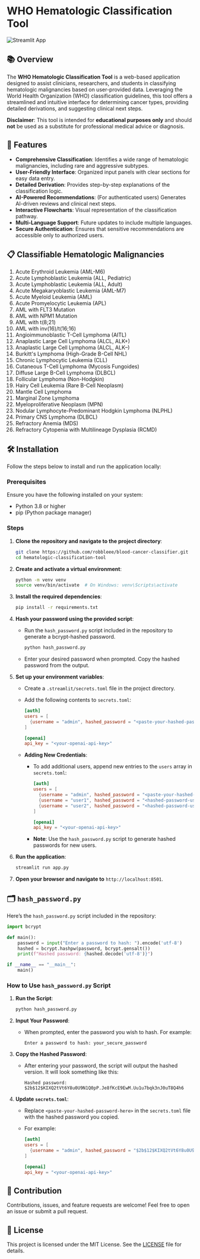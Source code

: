 # WHO Hematologic Classification Tool

![Streamlit App](https://blood-cancer-classifier.streamlit.app/)

## 📚 Overview

The **WHO Hematologic Classification Tool** is a web-based application designed to assist clinicians, researchers, and students in classifying hematologic malignancies based on user-provided data. Leveraging the World Health Organization (WHO) classification guidelines, this tool offers a streamlined and intuitive interface for determining cancer types, providing detailed derivations, and suggesting clinical next steps.

**Disclaimer**: This tool is intended for **educational purposes only** and should **not** be used as a substitute for professional medical advice or diagnosis.

## 🚀 Features

- **Comprehensive Classification**: Identifies a wide range of hematologic malignancies, including rare and aggressive subtypes.
- **User-Friendly Interface**: Organized input panels with clear sections for easy data entry.
- **Detailed Derivation**: Provides step-by-step explanations of the classification logic.
- **AI-Powered Recommendations**: (For authenticated users) Generates AI-driven reviews and clinical next steps.
- **Interactive Flowcharts**: Visual representation of the classification pathway.
- **Multi-Language Support**: Future updates to include multiple languages.
- **Secure Authentication**: Ensures that sensitive recommendations are accessible only to authorized users.

## 📋 Classifiable Hematologic Malignancies

1. Acute Erythroid Leukemia (AML-M6)
2. Acute Lymphoblastic Leukemia (ALL, Pediatric)
3. Acute Lymphoblastic Leukemia (ALL, Adult)
4. Acute Megakaryoblastic Leukemia (AML-M7)
5. Acute Myeloid Leukemia (AML)
6. Acute Promyelocytic Leukemia (APL)
7. AML with FLT3 Mutation
8. AML with NPM1 Mutation
9. AML with t(8;21)
10. AML with inv(16)/t(16;16)
11. Angioimmunoblastic T-Cell Lymphoma (AITL)
12. Anaplastic Large Cell Lymphoma (ALCL, ALK+)
13. Anaplastic Large Cell Lymphoma (ALCL, ALK–)
14. Burkitt's Lymphoma (High-Grade B-Cell NHL)
15. Chronic Lymphocytic Leukemia (CLL)
16. Cutaneous T-Cell Lymphoma (Mycosis Fungoides)
17. Diffuse Large B-Cell Lymphoma (DLBCL)
18. Follicular Lymphoma (Non-Hodgkin)
19. Hairy Cell Leukemia (Rare B-Cell Neoplasm)
20. Mantle Cell Lymphoma
21. Marginal Zone Lymphoma
22. Myeloproliferative Neoplasm (MPN)
23. Nodular Lymphocyte-Predominant Hodgkin Lymphoma (NLPHL)
24. Primary CNS Lymphoma (DLBCL)
25. Refractory Anemia (MDS)
26. Refractory Cytopenia with Multilineage Dysplasia (RCMD)

## 🛠️ Installation

Follow the steps below to install and run the application locally:

### Prerequisites

Ensure you have the following installed on your system:
- Python 3.8 or higher
- pip (Python package manager)

### Steps

1. **Clone the repository and navigate to the project directory**:

    ```bash
    git clone https://github.com/robbleee/blood-cancer-classifier.git
    cd hematologic-classification-tool
    ```

2. **Create and activate a virtual environment**:

    ```bash
    python -m venv venv
    source venv/bin/activate  # On Windows: venv\Scripts\activate
    ```

3. **Install the required dependencies**:

    ```bash
    pip install -r requirements.txt
    ```

4. **Hash your password using the provided script**:
   - Run the `hash_password.py` script included in the repository to generate a bcrypt-hashed password.
   
     ```bash
     python hash_password.py
     ```

   - Enter your desired password when prompted. Copy the hashed password from the output.

5. **Set up your environment variables**:
   - Create a `.streamlit/secrets.toml` file in the project directory.
   - Add the following contents to `secrets.toml`:
     
     ```toml
     [auth]
     users = [
       {username = "admin", hashed_password = "<paste-your-hashed-password-here>"}
     ]

     [openai]
     api_key = "<your-openai-api-key>"
     ```

   - **Adding New Credentials**:
     - To add additional users, append new entries to the `users` array in `secrets.toml`:
       
       ```toml
       [auth]
       users = [
         {username = "admin", hashed_password = "<paste-your-hashed-password-here>"},
         {username = "user1", hashed_password = "<hashed-password-user1>"},
         {username = "user2", hashed_password = "<hashed-password-user2>"}
       ]

       [openai]
       api_key = "<your-openai-api-key>"
       ```

     - **Note**: Use the `hash_password.py` script to generate hashed passwords for new users.

6. **Run the application**:

    ```bash
    streamlit run app.py
    ```

7. **Open your browser and navigate to** `http://localhost:8501`.

## 🗂️ `hash_password.py`

Here’s the `hash_password.py` script included in the repository:

```python
import bcrypt

def main():
    password = input("Enter a password to hash: ").encode('utf-8')
    hashed = bcrypt.hashpw(password, bcrypt.gensalt())
    print(f"Hashed password: {hashed.decode('utf-8')}")

if __name__ == "__main__":
    main()
```

### **How to Use `hash_password.py` Script**

1. **Run the Script**:
   
    ```bash
    python hash_password.py
    ```

2. **Input Your Password**:
   
   - When prompted, enter the password you wish to hash. For example:
     
     ```
     Enter a password to hash: your_secure_password
     ```

3. **Copy the Hashed Password**:
   
   - After entering your password, the script will output the hashed version. It will look something like this:
     
     ```
     Hashed password: $2b$12$KIXQ2tVt6Y8u0U9N1Q0pP.Je8fKcE9EwM.Uu1u7bqk3nJ0uT8Q4h6
     ```

4. **Update `secrets.toml`**:
   
   - Replace `<paste-your-hashed-password-here>` in the `secrets.toml` file with the hashed password you copied.
   - For example:
     
     ```toml
     [auth]
     users = [
       {username = "admin", hashed_password = "$2b$12$KIXQ2tVt6Y8u0U9N1Q0pP.Je8fKcE9EwM.Uu1u7bqk3nJ0uT8Q4h6"}
     ]

     [openai]
     api_key = "<your-openai-api-key>"
     ```

## 🤝 Contribution

Contributions, issues, and feature requests are welcome! Feel free to open an issue or submit a pull request.

## 📜 License

This project is licensed under the MIT License. See the [LICENSE](LICENSE) file for details.
